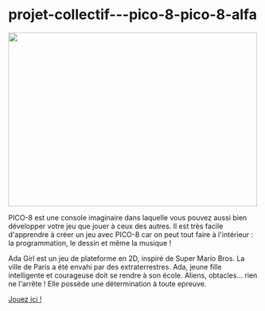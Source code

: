# projet-collectif---pico-8-pico-8-alfa

<p><img align="center" alt="" src="https://github.com/Alexluu13/Pico-8-alfa/blob/master/Pico-8.png" width="500" height="350" /></p>

PICO-8 est une console imaginaire dans laquelle vous pouvez aussi bien développer votre jeu que jouer à ceux des autres. Il est très facile d'apprendre à créer un jeu avec PICO-8 car on peut tout faire à l'intérieur : la programmation, le dessin et même la musique !

Ada Girl est un jeu de plateforme en 2D, inspiré de Super Mario Bros. La ville de Paris a été envahi par des extraterrestres. Ada, jeune fille intelligente et courageuse doit se rendre à son école. Aliens, obtacles... rien ne l'arrête ! Elle possède une détermination à toute epreuve.

[Jouez ici !](https://www.lexaloffle.com/bbs/?tid=50225)
